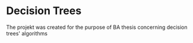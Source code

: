 # Decision Trees
 The projekt was created for the purpose of BA thesis concerning decision trees' algorithms

